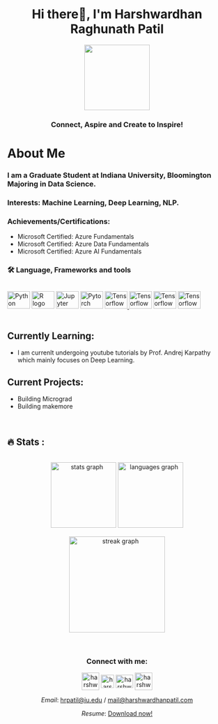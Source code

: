 <h1 align="center">Hi there👋, I'm Harshwardhan Raghunath Patil</h1>

<div align="center">
  <a href="#"><img height="150" src="https://camo.githubusercontent.com/62da68eb62b1e5f175f7d1f0191dd89a653d7908feb22d37d4a0ab07365d6791/68747470733a2f2f6d656469612e67697068792e636f6d2f6d656469612f4d3967624264396e6244724f5475314d71782f67697068792e676966" style="pointer-events:none;" /></a>

<h3>Connect, Aspire and Create to Inspire!</h3>
</div>



# About Me

### I am a Graduate Student at Indiana University, Bloomington Majoring in Data Science.

### Interests: Machine Learning, Deep Learning, NLP. 

### Achievements/Certifications:
- Microsoft Certified: Azure Fundamentals
- Microsoft Certified: Azure Data Fundamentals
- Microsoft Certified: Azure AI Fundamentals



<h3 align="left">🛠 Language, Frameworks and tools</h3>

<br/>

<div align="left">
  <a href="#"><img src="https://cdn.jsdelivr.net/gh/devicons/devicon/icons/python/python-original.svg" height="40" width="52" alt="Python logo" style="pointer-events:none;" /></a>
  <a href="#"><img src="https://cdn.jsdelivr.net/gh/devicons/devicon/icons/r/r-original.svg" height="40" width="52" alt="R logo" style="pointer-events:none;" /></a>
  <a href="#"><img src="https://cdn.jsdelivr.net/gh/devicons/devicon/icons/jupyter/jupyter-original-wordmark.svg" height="40" width="52" alt="Jupyter" style="pointer-events:none;" /></a>
  <a href="#"><img src="https://cdn.jsdelivr.net/gh/devicons/devicon/icons/pytorch/pytorch-original.svg" height="40" width="52" alt="Pytorch" style="pointer-events:none;" /></a>
  <a href="#"><img src="https://cdn.jsdelivr.net/gh/devicons/devicon/icons/tensorflow/tensorflow-original.svg" height="40" width="52" alt="Tensorflow" style="pointer-events:none;"  />  </a>
  <a href="#"><img src="https://cdn.jsdelivr.net/gh/devicons/devicon/icons/react/react-original.svg" height="40" width="52" alt="Tensorflow" style="pointer-events:none;" /></a>
  <a href="#"><img src="https://cdn.jsdelivr.net/gh/devicons/devicon/icons/flask/flask-original.svg" height="40" width="52" alt="Tensorflow" style="pointer-events:none;" /></a>
  <a href="#"><img src="https://cdn.jsdelivr.net/gh/devicons/devicon/icons/googlecloud/googlecloud-original.svg" height="40" width="52" alt="Tensorflow" style="pointer-events:none;" /></a>
</div>

<br/>

## Currently Learning:
- I am currenlt undergoing youtube tutorials by Prof. Andrej Karpathy which mainly focuses on Deep Learning.

## Current Projects:
- Building Micrograd
- Building makemore

<br/>

<h2 align="left">🔥 Stats :</h2>
<br/>

<div align="center">
  <a href="#"><img src="https://github-readme-stats.vercel.app/api?username=hrpatil-git&hide_title=false&hide_rank=false&show_icons=true&include_all_commits=true&count_private=true&disable_animations=false&theme=dracula&locale=en&hide_border=false" height="150" alt="stats graph" style="pointer-events:none;" /></a>
  <a href="#"><img src="https://github-readme-stats.vercel.app/api/top-langs?username=hrpatil-git&locale=en&hide_title=false&layout=compact&card_width=320&langs_count=5&theme=dracula&hide_border=false" height="150" alt="languages graph" style="pointer-events:none;" /></a>
</div>
<br/>



<div align="center">
  <a href="#"><img src="https://streak-stats.demolab.com?user=hrpatil-git&locale=en&mode=daily&theme=dark&hide_border=false&border_radius=5&order=3" height="220" alt="streak graph" style="pointer-events:none;" /></a>
</div>
<br/>


<!-- # Past-Projects:

- **[Email Spam and Ham Detection](https://github.com/hrpatil-git/Spam-Detection)** : Implemented Naive Bayes to detect whether am email is ham or spam with 98% accuracy.

- **[Devnagari-Character-Recognition](https://github.com/hrpatil-git/Devnagari-Character-Recognition)**: Build classifiers using logistic regression and using neural networks to accurately classify 37 devnagari characters and achieved highest accuracy of 97% with the help of neural networks.

<br/> -->

#
<h3 align="center">Connect with me:</h3>
<p align="center">
<a href="https://linkedin.com/in/harshwardhanpatil" target="_blank"><img align="center" src="https://img.icons8.com/3d-fluency/750/null/linkedin.png" alt="harshwardhanpatil" height="40" width="40" /></a>
<a href="https://kaggle.com/harshwardhanp" target="_blank"><img align="center" src="https://img.icons8.com/external-tal-revivo-shadow-tal-revivo/96/null/external-kaggle-an-online-community-of-data-scientists-and-machine-learners-owned-by-google-logo-shadow-tal-revivo.png" alt="harshwardhanp" height="30" width="30" /></a>
<a href="https://www.leetcode.com/harshwardhanp" target="_blank"><img align="center" src="https://img.icons8.com/external-tal-revivo-color-tal-revivo/96/null/external-level-up-your-coding-skills-and-quickly-land-a-job-logo-color-tal-revivo.png" alt="harshwardhanp" height="30" width="40" /></a>
<a href="https://instagram.com/harshwardhanp_" target="_blank"><img align="center" src="https://img.icons8.com/3d-fluency/750/null/instagram-new.png" alt="harshwardhanp_" height="40" width="40" /></a>
</p>

<div align="center">

*Email*: hrpatil@iu.edu / mail@harshwardhanpatil.com

*Resume*: [Download now!](https://harshwardhanpatil.com/assets/Harshwardhan_Patil_Resume.pdf)
<div/>
